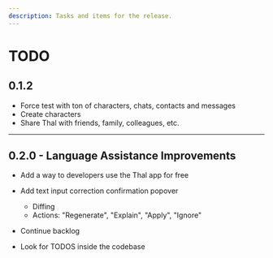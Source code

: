 ```yaml
---
description: Tasks and items for the release.
---
```


# TODO

## 0.1.2

- Force test with ton of characters, chats, contacts and messages
- Create characters
- Share Thal with friends, family, colleagues, etc.

---

## 0.2.0 - Language Assistance Improvements

- Add a way to developers use the Thal app for free

- Add text input correction confirmation popover
  - Diffing
  - Actions: "Regenerate", "Explain", "Apply", "Ignore"

- Continue backlog
- Look for TODOS inside the codebase
